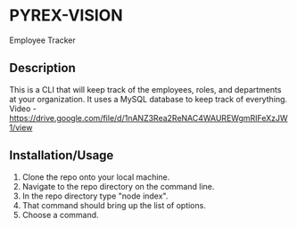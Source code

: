 # PYREX-VISION
Employee Tracker
## Description
This is a CLI that will keep track of the employees, roles, and departments at your organization. It uses a MySQL database to keep track of everything. Video - https://drive.google.com/file/d/1nANZ3Rea2ReNAC4WAUREWgmRIFeXzJW1/view
## Installation/Usage
1. Clone the repo onto your local machine.
2. Navigate to the repo directory on the command line.
3. In the repo directory type "node index".
4. That command should bring up the list of options.
5. Choose a command. 
